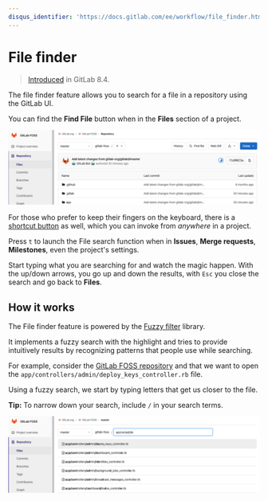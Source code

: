 ```yaml
---
disqus_identifier: 'https://docs.gitlab.com/ee/workflow/file_finder.html'
---
```


# File finder

> [Introduced](https://github.com/gitlabhq/gitlabhq/pull/9889) in GitLab 8.4.

The file finder feature allows you to search for a file in a repository using the
GitLab UI.

You can find the **Find File** button when in the **Files** section of a
project.

![Find file button](img/file_finder_find_button_v12_10.png)

For those who prefer to keep their fingers on the keyboard, there is a
[shortcut button](../../shortcuts.md) as well, which you can invoke from _anywhere_
in a project.

Press `t` to launch the File search function when in **Issues**,
**Merge requests**, **Milestones**, even the project's settings.

Start typing what you are searching for and watch the magic happen. With the
up/down arrows, you go up and down the results, with `Esc` you close the search
and go back to **Files**.

## How it works

The File finder feature is powered by the [Fuzzy filter](https://github.com/jeancroy/fuzz-aldrin-plus) library.

It implements a fuzzy search with the highlight and tries to provide intuitively
results by recognizing patterns that people use while searching.

For example, consider the [GitLab FOSS repository](https://gitlab.com/gitlab-org/gitlab-foss/tree/master) and that we want to open
the `app/controllers/admin/deploy_keys_controller.rb` file.

Using a fuzzy search, we start by typing letters that get us closer to the file.

**Tip:** To narrow down your search, include `/` in your search terms.

![Find file button](img/file_finder_find_file_v12_10.png)
